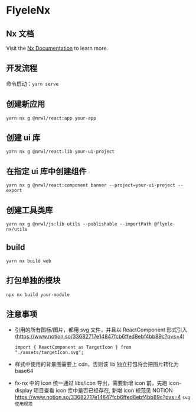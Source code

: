# FlyeleNx

## Nx 文档

Visit the [Nx Documentation](https://nx.dev) to learn more.

## 开发流程

命令启动：`yarn serve`

## 创建新应用

`yarn nx g @nrwl/react:app your-app`

## 创建 ui 库

`yarn nx g @nrwl/react:lib your-ui-project`

## 在指定 ui 库中创建组件

```
yarn nx g @nrwl/react:component banner --project=your-ui-project --export
```

## 创建工具类库

`yarn nx g @nrwl/js:lib utils --publishable --importPath @flyele-nx/utils`

## build

```
yarn nx build web
```

## 打包单独的模块

```
npx nx build your-module
```

## 注意事项

- 引用的所有图标/图片，都用 svg 文件，并且以 ReactComponent 形式引入(https://www.notion.so/33682717e14847fcb6ffed8ebf4bb89c?pvs=4)

  ```
  import { ReactComponent as TargetIcon } from "./assets/targetIcon.svg";
  ```

- 样式中使用的背景图需要上 cdn，否则该 lib 独立打包将会把图片转化为 base64

- fx-nx 中的 icon 统一通过 libs/icon 导出，需要新增 icon 前，先跑 icon-display 项目查看 icon 库中是否已经存在, 新增 icon 规范见 NOTION https://www.notion.so/33682717e14847fcb6ffed8ebf4bb89c?pvs=4 `svg 使用规范`
